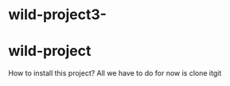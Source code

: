 # wild-project3-
# wild-project
How to install this project?
All we have to do for now is clone itgit 